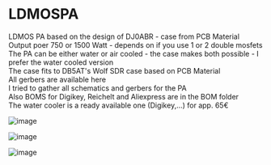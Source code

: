 # LDMOSPA
LDMOS PA based on the design of DJ0ABR - case from PCB Material<br>
Output poer 750 or 1500 Watt - depends on if you use 1 or 2 double mosfets<br>
The PA can be either water or air cooled - the case makes both possible - I prefer the water cooled version<br>
The case fits to DB5AT's Wolf SDR case based on PCB Material<br>
All gerbers are available here<br>
I tried to gather all schematics and gerbers for the PA<br>
Also BOMS for Digikey, Reichelt and Aliexpress are in the BOM folder<br>
The water cooler is a ready available one (Digikey,...) for app. 65€<br>

![image](https://github.com/dl2fw/LDMOSPA/assets/6057290/108ef036-22a6-4d0e-8430-be4571cc4c94)


![image](https://github.com/dl2fw/LDMOSPA/assets/6057290/1fd2cf94-d79f-4e64-99e5-e6c4436e17b5)


![image](https://github.com/dl2fw/LDMOSPA/assets/6057290/55140c96-569c-4398-8c90-f676694d3812)

